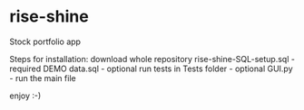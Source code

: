 # rise-shine
Stock portfolio app

Steps for installation:
download whole repository
rise-shine-SQL-setup.sql - required
DEMO data.sql - optional
run tests in Tests folder - optional
GUI.py - run the main file

enjoy :-)
